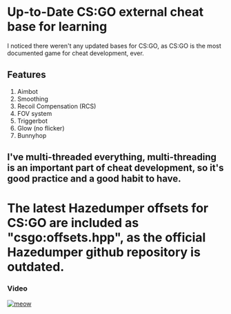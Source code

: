 # Up-to-Date CS:GO external cheat base for learning

I noticed there weren't any updated bases for CS:GO, as CS:GO is the most documented game for cheat development, ever.

## Features

1. Aimbot
2. Smoothing
3. Recoil Compensation (RCS)
4. FOV system
5. Triggerbot
6. Glow (no flicker)
7. Bunnyhop

## I've multi-threaded everything, multi-threading is an important part of cheat development, so it's good practice and a good habit to have.

# The latest Hazedumper offsets for CS:GO are included as "csgo:offsets.hpp", as the official Hazedumper github repository is outdated.

### Video
[![meow](https://img.youtube.com/vi/KnqqxL9R83o/0.jpg)](https://www.youtube.com/watch?v=KnqqxL9R83o)

